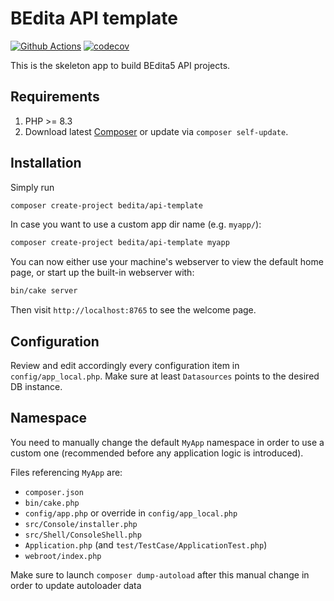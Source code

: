 # BEdita API template

[![Github Actions](https://github.com/bedita/api-template/workflows/php/badge.svg)](https://github.com/bedita/api-template/actions?query=workflow%3Aphp)
[![codecov](https://codecov.io/gh/bedita/api-template/branch/master/graph/badge.svg)](https://codecov.io/gh/bedita/api-template)

This is the skeleton app to build BEdita5 API projects.

## Requirements

1. PHP >= 8.3
1. Download latest [Composer](https://getcomposer.org/doc/00-intro.md) or update via `composer self-update`.

## Installation

Simply run

```bash
composer create-project bedita/api-template
```

In case you want to use a custom app dir name (e.g. `myapp/`):

```bash
composer create-project bedita/api-template myapp
```

You can now either use your machine's webserver to view the default home page, or start
up the built-in webserver with:

```bash
bin/cake server
```

Then visit `http://localhost:8765` to see the welcome page.

## Configuration

Review and edit accordingly every configuration item in  `config/app_local.php`.
Make sure at least `Datasources` points to the desired DB instance.

## Namespace

You need to manually change the default `MyApp` namespace in order to use a custom one (recommended before any application logic is introduced).

Files referencing `MyApp` are:

* `composer.json`
* `bin/cake.php`
* `config/app.php` or override in `config/app_local.php`
* `src/Console/installer.php`
* `src/Shell/ConsoleShell.php`
* `Application.php` (and `test/TestCase/ApplicationTest.php`)
* `webroot/index.php`

Make sure to launch `composer dump-autoload` after this manual change in order to update autoloader data
